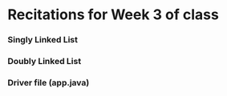 # Recitations for Week 3 of class

### Singly Linked List
### Doubly Linked List 
### Driver file (app.java)